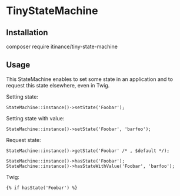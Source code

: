 # TinyStateMachine

## Installation

composer require itinance/tiny-state-machine

## Usage

This StateMachine enables to set some state in an application and to request this state elsewhere, even in Twig.

Setting state:

```
StateMachine::instance()->setState('Foobar');
```

Setting state with value:

```
StateMachine::instance()->setState('Foobar', 'barfoo');
```

Request state:

```
StateMachine::instance()->getState('Foobar' /* , $default */);

StateMachine::instance()->hasState('Foobar');
StateMachine::instance()->hasStateWithValue('Foobar', 'barfoo');
```

Twig:

```
{% if hasState('Foobar') %}
```


